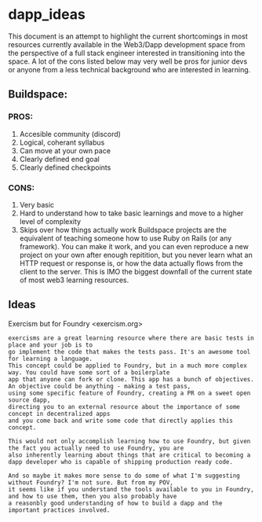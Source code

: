 # dapp_ideas

This document is an attempt to highlight the current shortcomings in most resources currently available in the Web3/Dapp development space from
the perspective of a full stack engineer interested in transitioning into the space. A lot of the cons listed below may very well be pros for junior devs
or anyone from a less technical background who are interested in learning.


## Buildspace:

### PROS:
1. Accesible community (discord)
2. Logical, coherant syllabus
3. Can move at your own pace
4. Clearly defined end goal 
5. Clearly defined checkpoints

### CONS:
1. Very basic
2. Hard to understand how to take basic learnings and move to a higher level of        complexity
3. Skips over how things actually work
   Buildspace projects are the equivalent of teaching someone how to use Ruby on Rails (or any framework).
    You can make it work, and you can even reproduce a new project on your own after enough repitition,
    but you never learn what an HTTP request or response is, or how the data actually flows 
    from the client to the server. This is IMO the biggest downfall of the current state of 
    most web3 learning resources. 


## Ideas

Exercism but for Foundry
    <exercism.org>
    
    exercisms are a great learning resource where there are basic tests in place and your job is to 
    go implement the code that makes the tests pass. It's an awesome tool for learning a language.
    This concept could be applied to Foundry, but in a much more complex way. You could have some sort of a boilerplate
    app that anyone can fork or clone. This app has a bunch of objectives. An objective could be anything - making a test pass,
    using some specific feature of Foundry, creating a PR on a sweet open source dapp,
    directing you to an external resource about the importance of some concept in decentralized apps 
    and you come back and write some code that directly applies this concept.  

    This would not only accomplish learning how to use Foundry, but given the fact you actually need to use Foundry, you are
    also inherently learning about things that are critical to becoming a dapp developer who is capable of shipping production ready code.

    And so maybe it makes more sense to do some of what I'm suggesting without Foundry? I'm not sure. But from my POV,
    it seems like if you understand the tools available to you in Foundry, and how to use them, then you also probably have 
    a reasonbly good understanding of how to build a dapp and the important practices involved. 